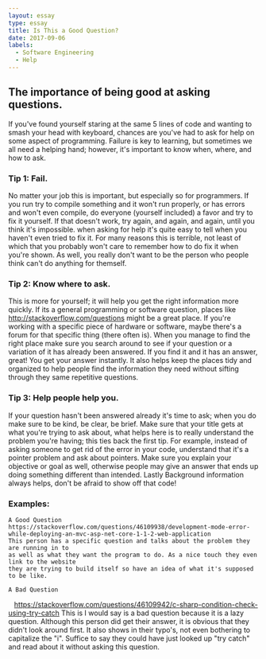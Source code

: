 ```yaml
---
layout: essay
type: essay
title: Is This a Good Question?
date: 2017-09-06
labels:
  - Software Engineering
  - Help
---
```


## The importance of being good at asking questions.
  
  If you've found yourself staring at the same 5 lines of code and wanting to smash your head
  with keyboard, chances are you've had to ask for help on some aspect of programming. Failure
  is key to learning, but sometimes we all need a helping hand; however, it's important to know
  when, where, and how to ask.
  
### Tip 1: Fail.

  No matter your job this is important, but especially so for programmers. If you run try to
  compile something and it won't run properly, or has errors and won't even compile, do
  everyone (yourself included) a favor and try to fix it yourself. If that doesn't work,
  try again, and again, and again, until you think it's impossible. when asking for help it's
  quite easy to tell when you haven't even tried to fix it. For many reasons this is terrible,
  not least of which that you probably won't care to remember how to do fix it when you're shown.
  As well, you really don't want to be the person who people think can't do anything for themself.
  
### Tip 2: Know where to ask.

  This is more for yourself; it will help you get the right information more quickly. If its a
  general programming or software question, places like http://stackoverflow.com/questions might
  be a great place. If you're working with a specific piece of hardware or software, maybe 
  there's a forum for that specific thing (there often is). When you manage to find the right
  place make sure you search around to see if your question or a variation of it has already
  been answered. If you find it and it has an answer, great! You get your answer instantly.
  It also helps keep the places tidy and organized to help people find the information they
  need without sifting through they same repetitive questions.

### Tip 3: Help people help you.

  If your question hasn't been answered already it's time to ask; when you do make sure to
  be kind, be clear, be brief. Make sure that your title gets at what you're trying to ask
  about, what helps here is to really understand the problem you're having; this ties back the
  first tip. For example, instead of asking someone to get rid of the error in your code,
  understand that it's a pointer problem and ask about pointers. Make sure you explain your
  objective or goal as well, otherwise people may give an answer that ends up doing something
  different than intended. Lastly Background information always helps, don't be afraid to show
  off that code!
  
### Examples:

    A Good Question
    https://stackoverflow.com/questions/46109938/development-mode-error-while-deploying-an-mvc-asp-net-core-1-1-2-web-application
    This person has a specific question and talks about the problem they are running in to
    as well as what they want the program to do. As a nice touch they even link to the website
    they are trying to build itself so have an idea of what it's supposed to be like.
    
    A Bad Question
    https://stackoverflow.com/questions/46109942/c-sharp-condition-check-using-try-catch
    This is I would say is a bad question because it is a lazy question. Although this person
    did get their answer, it is obvious that they didn't look around first. It also shows in
    their typo's,  not even bothering to capitalize the "i". Suffice to say they could have
    just looked up "try catch" and read about it without asking this question.

